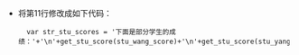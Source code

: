 - 将第11行修改成如下代码：

        var str_stu_scores = '下面是部分学生的成绩：'+'\n'+get_stu_score(stu_wang_score)+'\n'+get_stu_score(stu_yang_score);